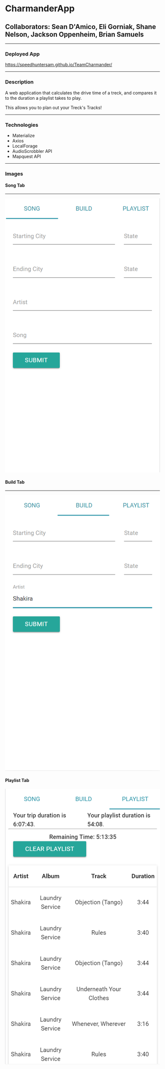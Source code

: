 # CharmanderApp

## Collaborators: Sean D'Amico, Eli Gorniak, Shane Nelson, Jackson Oppenheim, Brian Samuels

---

### Deployed App

https://speedhuntersam.github.io/TeamCharmander/

---

### Description

A web application that calculates the drive time of a treck, and compares it to the duration a playlist takes to play.

This allows you to plan out your Treck's Tracks!

---

### Technologies

* Materialize
* Axios
* LocalForage
* AudioScrobbler API
* Mapquest API

---

### Images

#### Song Tab
---
![picture alt](assets/images/Img1.png "Song Tab")

#### Build Tab
---
![picture alt](assets/images/Img2.png "Build Tab")

#### Playlist Tab
![picture alt](assets/images/Img3.png "Playlist Tab")

